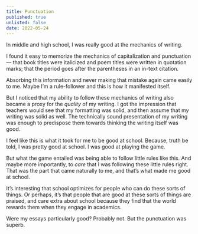 ```yaml
---
title: Punctuation
published: true
unlisted: false
date: 2022-05-24
---
```


In middle and high school, I was really good at the mechanics of writing.

I found it easy to memorize the mechanics of capitalization and punctuation — that book titles were italicized and poem titles were written in quotation marks; that the period goes after the parentheses in an in-text citation.

Absorbing this information and never making that mistake again came easily to me. Maybe I’m a rule-follower and this is how it manifested itself.

But I noticed that my ability to follow these mechanics of writing also became a proxy for the _quality_ of my writing. I got the impression that teachers would see that my formatting was solid, and then assume that my writing was solid as well. The technically sound presentation of my writing was enough to predispose them towards thinking the writing itself was good.

I feel like this is what it took for me to be good at school. Because, truth be told, I was pretty good at school. I was good at playing the game.

But what the game entailed was being able to follow little rules like this. And maybe more importantly, to _care_ that I was following these little rules right. That was the part that came naturally to me, and that’s what made me good at school.

It’s interesting that school optimizes for people who can do these sorts of things. Or perhaps, it’s that people that are good at these sorts of things are praised, and care extra about school because they find that the world rewards them when they engage in academics.

Were my essays particularly good? Probably not. But the punctuation was superb.
